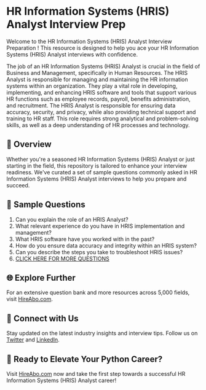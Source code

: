 # HR Information Systems (HRIS) Analyst Interview Prep

Welcome to the HR Information Systems (HRIS) Analyst Interview Preparation ! This resource is designed to help you ace your HR Information Systems (HRIS) Analyst interviews with confidence.

The job of an HR Information Systems (HRIS) Analyst is crucial in the field of Business and Management, specifically in Human Resources. The HRIS Analyst is responsible for managing and maintaining the HR information systems within an organization. They play a vital role in developing, implementing, and enhancing HRIS software and tools that support various HR functions such as employee records, payroll, benefits administration, and recruitment. The HRIS Analyst is responsible for ensuring data accuracy, security, and privacy, while also providing technical support and training to HR staff. This role requires strong analytical and problem-solving skills, as well as a deep understanding of HR processes and technology.

## 🚀 Overview

Whether you're a seasoned HR Information Systems (HRIS) Analyst or just starting in the field, this repository is tailored to enhance your interview readiness. We've curated a set of sample questions commonly asked in HR Information Systems (HRIS) Analyst interviews to help you prepare and succeed.

## 📝 Sample Questions

1. Can you explain the role of an HRIS Analyst?
2. What relevant experience do you have in HRIS implementation and management?
3. What HRIS software have you worked with in the past?
4. How do you ensure data accuracy and integrity within an HRIS system?
5. Can you describe the steps you take to troubleshoot HRIS issues?
6. [CLICK HERE FOR MORE QUESTIONS](https://hireabo.com/job/1_1_17/HR%20Information%20Systems%20HRIS%20Analyst)

## 🌐 Explore Further

For an extensive question bank and more resources across 5,000 fields, visit [HireAbo.com](https://www.hireabo.com).

## 📱 Connect with Us

Stay updated on the latest industry insights and interview tips. Follow us on [Twitter](https://twitter.com/hireabo) and [LinkedIn](https://www.linkedin.com/in/hire-abo-3609972a8/).

## 🚀 Ready to Elevate Your Python Career?

Visit [HireAbo.com](https://www.hireabo.com) now and take the first step towards a successful HR Information Systems (HRIS) Analyst career!